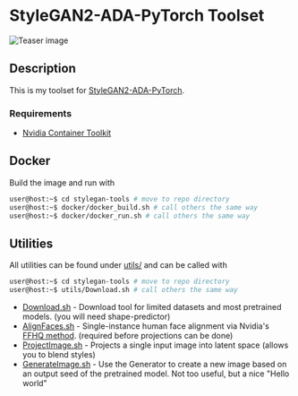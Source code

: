 # StyleGAN2-ADA-PyTorch Toolset

![Teaser image](./docs/projected.png)

## Description

This is my toolset for [StyleGAN2-ADA-PyTorch](https://github.com/NVlabs/stylegan2-ada-pytorch/).

### Requirements

* [Nvidia Container Toolkit](https://docs.nvidia.com/datacenter/cloud-native/container-toolkit/install-guide.html)

## Docker

Build the image and run with

```bash
user@host:~$ cd stylegan-tools # move to repo directory
user@host:~$ docker/docker_build.sh # call others the same way
user@host:~$ docker/docker_run.sh # call others the same way
```

## Utilities

All utilities can be found under [utils/](./utils) and can be called with

```bash
user@host:~$ cd stylegan-tools # move to repo directory
user@host:~$ utils/Download.sh # call others the same way
```

* [Download.sh](./utils/Download.sh) - Download tool for limited datasets and most pretrained models. (you will need shape-predictor)
* [AlignFaces.sh](./utils/AlignFaces.sh) - Single-instance human face alignment via Nvidia's [FFHQ method](https://github.com/NVlabs/ffhq-dataset/blob/master/download_ffhq.py). (required before projections can be done)
* [ProjectImage.sh](./utils/ProjectImage.sh) - Projects a single input image into latent space (allows you to blend styles)
* [GenerateImage.sh](./utils/GenerateImage.sh) - Use the Generator to create a new image based on an output seed of the pretrained model. Not too useful, but a nice "Hello world"
